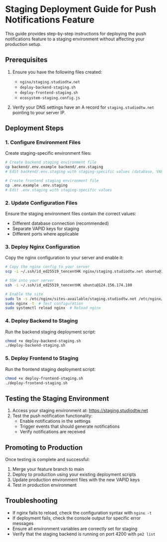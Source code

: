 # Staging Deployment Guide for Push Notifications Feature

This guide provides step-by-step instructions for deploying the push notifications feature to a staging environment without affecting your production setup.

## Prerequisites

1. Ensure you have the following files created:
   - `nginx/staging.studiodtw.net`
   - `deploy-backend-staging.sh`
   - `deploy-frontend-staging.sh`
   - `ecosystem-staging.config.js`

2. Verify your DNS settings have an A record for `staging.studiodtw.net` pointing to your server IP.

## Deployment Steps

### 1. Configure Environment Files

Create staging-specific environment files:

```bash
# Create backend staging environment file
cp backend/.env.example backend/.env.staging
# Edit backend/.env.staging with staging-specific values (database, VAPID keys, etc.)

# Create frontend staging environment file
cp .env.example .env.staging
# Edit .env.staging with staging-specific values
```

### 2. Update Configuration Files

Ensure the staging environment files contain the correct values:
- Different database connection (recommended)
- Separate VAPID keys for staging
- Different ports where applicable

### 3. Deploy Nginx Configuration

Copy the nginx configuration to your server and enable it:

```bash
# Copy the nginx config to your server
scp -i ~/.ssh/id_ed25519_tencentHK nginx/staging.studiodtw.net ubuntu@124.156.174.180:/etc/nginx/sites-available/

# SSH into your server
ssh -i ~/.ssh/id_ed25519_tencentHK ubuntu@124.156.174.180

# Enable the site
sudo ln -s /etc/nginx/sites-available/staging.studiodtw.net /etc/nginx/sites-enabled/
sudo nginx -t  # Test configuration
sudo systemctl reload nginx  # Reload nginx
```

### 4. Deploy Backend to Staging

Run the backend staging deployment script:

```bash
chmod +x deploy-backend-staging.sh
./deploy-backend-staging.sh
```

### 5. Deploy Frontend to Staging

Run the frontend staging deployment script:

```bash
chmod +x deploy-frontend-staging.sh
./deploy-frontend-staging.sh
```

## Testing the Staging Environment

1. Access your staging environment at: https://staging.studiodtw.net
2. Test the push notification functionality:
   - Enable notifications in the settings
   - Trigger events that should generate notifications
   - Verify notifications are received

## Promoting to Production

Once testing is complete and successful:

1. Merge your feature branch to main
2. Deploy to production using your existing deployment scripts
3. Update production environment files with the new VAPID keys
4. Test in production environment

## Troubleshooting

- If nginx fails to reload, check the configuration syntax with `nginx -t`
- If deployment fails, check the console output for specific error messages
- Ensure all environment variables are correctly set for staging
- Verify that the staging backend is running on port 4200 with `pm2 list`